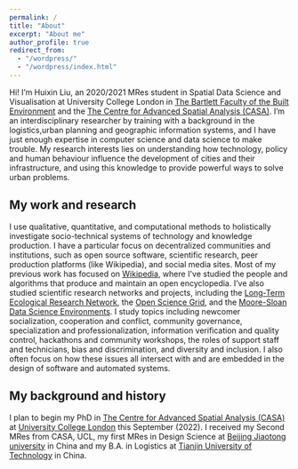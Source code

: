 ```yaml
---
permalink: /
title: "About"
excerpt: "About me"
author_profile: true
redirect_from: 
  - "/wordpress/"
  - "/wordpress/index.html"
---
```


Hi! I’m Huixin Liu, an 2020/2021 MRes student in Spatial Data Science and Visualisation at University College London in [The Bartlett Faculty of the Built Environment](https://www.ucl.ac.uk/bartlett/) and the [The Centre for Advanced Spatial Analysis (CASA)](https://www.ucl.ac.uk/bartlett/casa/). I’m an interdisciplinary researcher by training with a background in the logistics,urban planning and geographic information systems, and I have just enough expertise in computer science and data science to make trouble. My research interests lies on understanding how technology, policy and human behaviour influence the development of cities and their infrastructure, and using this knowledge to provide powerful ways to solve urban problems.

## My work and research

I use qualitative, quantitative, and computational methods to holistically investigate socio-technical systems of technology and knowledge production. I have a particular focus on decentralized communities and institutions, such as open source software, scientific research, peer production platforms (like Wikipedia), and social media sites. Most of my previous work has focused on [Wikipedia](http://enwp.org/Wikipedia), where I've studied the people and algorithms that produce and maintain an open encyclopedia. I’ve also studied scientific research networks and projects, including the [Long-Term Ecological Research Network](https://lternet.edu/), the [Open Science Grid](https://www.opensciencegrid.org/), and the [Moore-Sloan Data Science Environments](http://msdse.org/). I study topics including newcomer socialization, cooperation and conflict, community governance, specialization and professionalization, information verification and quality control, hackathons and community workshops, the roles of support staff and technicians, bias and discrimination, and diversity and inclusion. I also often focus on how these issues all intersect with and are embedded in the design of software and automated systems.

## My background and history 
I plan to begin my PhD in [The Centre for Advanced Spatial Analysis (CASA)](https://www.ucl.ac.uk/bartlett/casa/) at [University College London](https://www.ucl.ac.uk/) this September (2022). I received my Second MRes from CASA, UCL, my first MRes in Design Science at [Beijing Jiaotong university](https://www.bjtu.edu.cn/) in China and my B.A. in Logistics at [Tianjin University of Technology](https://www.tjut.edu.cn/) in China. 


